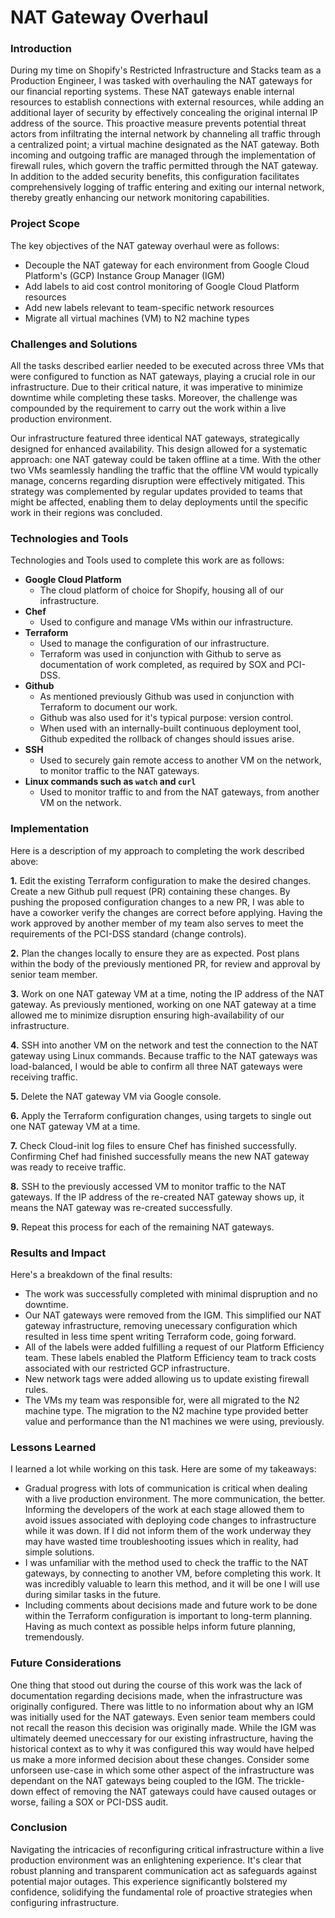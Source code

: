 # NAT Gateway Overhaul

### Introduction
During my time on Shopify's Restricted Infrastructure and Stacks team as a Production Engineer, I was tasked with overhauling the NAT gateways for our financial reporting systems. These NAT gateways enable internal resources to establish connections with external resources, while adding an additional layer of security by effectively concealing the original internal IP address of the source. This proactive measure prevents potential threat actors from infiltrating the internal network by channeling all traffic through a centralized point; a virtual machine designated as the NAT gateway. Both incoming and outgoing traffic are managed through the implementation of firewall rules, which govern the traffic permitted through the NAT gateway. In addition to the added security benefits, this configuration facilitates comprehensively logging of traffic entering and exiting our internal network, thereby greatly enhancing our network monitoring capabilities.

### Project Scope
The key objectives of the NAT gateway overhaul were as follows:
* Decouple the NAT gateway for each environment from Google Cloud Platform's (GCP) Instance Group Manager (IGM)
* Add labels to aid cost control monitoring of Google Cloud Platform resources
* Add new labels relevant to team-specific network resources
* Migrate all virtual machines (VM) to N2 machine types

### Challenges and Solutions
All the tasks described earlier needed to be executed across three VMs that were configured to function as NAT gateways, playing a crucial role in our infrastructure. Due to their critical nature, it was imperative to minimize downtime while completing these tasks. Moreover, the challenge was compounded by the requirement to carry out the work within a live production environment.

Our infrastructure featured three identical NAT gateways, strategically designed for enhanced availability. This design allowed for a systematic approach: one NAT gateway could be taken offline at a time. With the other two VMs seamlessly handling the traffic that the offline VM would typically manage, concerns regarding disruption were effectively mitigated. This strategy was complemented by regular updates provided to teams that might be affected, enabling them to delay deployments until the specific work in their regions was concluded.

### Technologies and Tools
Technologies and Tools used to complete this work are as follows:
* __Google Cloud Platform__
  - The cloud platform of choice for Shopify, housing all of our infrastructure.
* __Chef__
  - Used to configure and manage VMs within our infrastructure.
* __Terraform__
  - Used to manage the configuration of our infrastructure.
  - Terraform was used in conjunction with Github to serve as documentation of work completed, as required by SOX and PCI-DSS.
* __Github__
  - As mentioned previously Github was used in conjunction with Terraform to document our work.
  - Github was also used for it's typical purpose: version control.
  - When used with an internally-built continuous deployment tool, Github expedited the rollback of changes should issues arise.
* __SSH__
  - Used to securely gain remote access to another VM on the network, to monitor traffic to the NAT gateways.
* __Linux commands such as `watch` and `curl`__
  - Used to monitor traffic to and from the NAT gateways, from another VM on the network.

### Implementation
Here is a description of my approach to completing the work described above:

__1.__ Edit the existing Terraform configuration to make the desired changes. Create a new Github pull request (PR) containing these changes. By pushing the proposed configuration changes to a new PR, I was able to have a coworker verify the changes are correct before applying. Having the work approved by another member of my team also serves to meet the requirements of the PCI-DSS standard (change controls).

__2.__ Plan the changes locally to ensure they are as expected. Post plans within the body of the previously mentioned PR, for review and approval by senior team member.

__3.__ Work on one NAT gateway VM at a time, noting the IP address of the NAT gateway. As previously mentioned, working on one NAT gateway at a time allowed me to minimize disruption ensuring high-availability of our infrastructure.

__4.__ SSH into another VM on the network and test the connection to the NAT gateway using Linux commands. Because traffic to the NAT gateways was load-balanced, I would be able to confirm all three NAT gateways were receiving traffic.

__5.__ Delete the NAT gateway VM via Google console.

__6.__ Apply the Terraform configuration changes, using targets to single out one NAT gateway VM at a time.

__7.__ Check Cloud-init log files to ensure Chef has finished successfully. Confirming Chef had finished successfully means the new NAT gateway was ready to receive traffic.

__8.__ SSH to the previously accessed VM to monitor traffic to the NAT gateways. If the IP address of the re-created NAT gateway shows up, it means the NAT gateway was re-created successfully.

__9.__ Repeat this process for each of the remaining NAT gateways.

### Results and Impact
Here's a breakdown of the final results:
- The work was successfully completed with minimal dispruption and no downtime. 
- Our NAT gateways were removed from the IGM. This simplified our NAT gateway infrastructure, removing unecessary configuration which resulted in less time spent writing Terraform code, going forward.
- All of the labels were added fulfilling a request of our Platform Efficiency team. These labels enabled the Platform Efficiency team to track costs associated with our restricted GCP infrastructure.
- New network tags were added allowing us to update existing firewall rules.
- The VMs my team was responsible for, were all migrated to the N2 machine type. The migration to the N2 machine type provided better value and performance than the N1 machines we were using, previously.

### Lessons Learned
I learned a lot while working on this task. Here are some of my takeaways:
- Gradual progress with lots of communication is critical when dealing with a live production environment. The more communication, the better. Informing the developers of the work at each stage allowed them to avoid issues associated with deploying code changes to infrastructure while it was down. If I did not inform them of the work underway they may have wasted time troubleshooting issues which in reality, had simple solutions.
- I was unfamiliar with the method used to check the traffic to the NAT gateways, by connecting to another VM, before completing this work. It was incredibly valuable to learn this method, and it will be one I will use during similar tasks in the future.
- Including comments about decisions made and future work to be done within the Terraform configuration is important to long-term planning. Having as much context as possible helps inform future planning, tremendously.

### Future Considerations
One thing that stood out during the course of this work was the lack of documentation regarding decisions made, when the infrastructure was originally configured. There was little to no information about why an IGM was initially used for the NAT gateways. Even senior team members could not recall the reason this decision was originally made. While the IGM was ultimately deemed uneccessary for our existing infrastructure, having the historical context as to why it was configured this way would have helped us make a more informed decision about these changes. Consider some unforseen use-case in which some other aspect of the infrastructure was dependant on the NAT gateways being coupled to the IGM. The trickle-down effect of removing the NAT gateways could have caused outages or worse, failing a SOX or PCI-DSS audit.

### Conclusion
Navigating the intricacies of reconfiguring critical infrastructure within a live production environment was an enlightening experience. It's clear that robust planning and transparent communication act as safeguards against potential major outages. This experience significantly bolstered my confidence, solidifying the fundamental role of proactive strategies when configuring infrastructure.